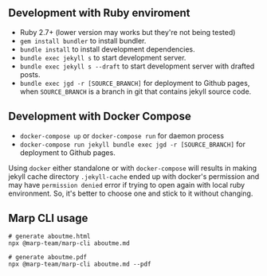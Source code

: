 ## Development with Ruby enviroment
- Ruby 2.7+ (lower version may works but they're not being tested)
- `gem install bundler` to install bundler.
- `bundle install` to install development dependencies.
- `bundle exec jekyll s` to start development server.
- `bundle exec jekyll s --draft` to start development server with drafted posts.
- `bundle exec jgd -r [SOURCE_BRANCH]` for deployment to Github pages,
  when `SOURCE_BRANCH` is a branch in git that contains jekyll source code.

## Development with Docker Compose
- `docker-compose up` or `docker-compose run` for daemon process
- `docker-compose run jekyll bundle exec jgd -r [SOURCE_BRANCH]` for deployment to Github pages.

Using `docker` either standalone or with `docker-compose` will results in
making jekyll cache directory `.jekyll-cache` ended up with docker's permission
and may have `permission denied` error if trying to open again with local ruby
environment. So, it's better to choose one and stick to it without changing.

## Marp CLI usage

```shell
# generate aboutme.html
npx @marp-team/marp-cli aboutme.md

# generate aboutme.pdf
npx @marp-team/marp-cli aboutme.md --pdf
```
